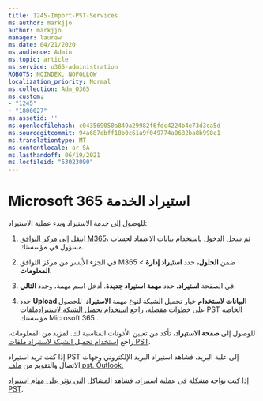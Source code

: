 ```yaml
---
title: 1245-Import-PST-Services
ms.author: markjjo
author: markjjo
manager: lauraw
ms.date: 04/21/2020
ms.audience: Admin
ms.topic: article
ms.service: o365-administration
ROBOTS: NOINDEX, NOFOLLOW
localization_priority: Normal
ms.collection: Adm_O365
ms.custom:
- "1245"
- "1800027"
ms.assetid: ''
ms.openlocfilehash: c043569050a849a29982f6fdc4224b4e73d3ca5d
ms.sourcegitcommit: 94a687ebff18b0c61a9f049774a0682ba8b998e1
ms.translationtype: MT
ms.contentlocale: ar-SA
ms.lasthandoff: 06/19/2021
ms.locfileid: "53023090"
---
```

# <a name="microsoft-365-import-service"></a>Microsoft 365 استيراد الخدمة

للوصول إلى خدمة الاستيراد وبدء عملية الاستيراد:

1. انتقل إلى [مركز التوافق M365](https://compliance.microsoft.com/)، ثم سجل الدخول باستخدام بيانات الاعتماد لحساب مسؤول في مؤسستك.

1. في الجزء الأيسر من مركز التوافق M365 ضمن **الحلول،** حدد **استيراد إدارة**  >  **المعلومات**.

1. في الصفحة **استيراد،** حدد **مهمة استيراد جديدة**. أدخل اسم مهمة، وحدد **التالي**.

1. حدد **Upload البيانات لاستخدام** خيار تحميل الشبكة لنوع مهمة **الاستيراد**. للحصول على خطوات مفصلة، راجع [استخدام تحميل الشبكة لاستيراد](/compliance/use-network-upload-to-import-pst-files)ملفات PST الخاصة مؤسستك Microsoft 365 .

للوصول إلى **صفحة الاستيراد،** تأكد من تعيين الأذونات المناسبة لك. لمزيد من المعلومات، راجع [استخدام تحميل الشبكة لاستيراد ملفات PST](/microsoft-365/compliance/importing-pst-files-to-office-365#using-network-upload-to-import-pst-files).

إذا كنت تريد استيراد PST إلى علبة البريد، فشاهد استيراد البريد الإلكتروني وجهات الاتصال والتقويم من [ملف pst. Outlook.](https://support.office.com/article/import-email-contacts-and-calendar-from-an-outlook-pst-file-431a8e9a-f99f-4d5f-ae48-ded54b3440ac)

إذا كنت تواجه مشكلة في عملية استيراد، فشاهد المشاكل [التي تؤثر على مهام استيراد PST](/office365/troubleshoot/pst-import-service/issues-with-pst-import-job).

